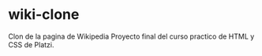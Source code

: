 # wiki-clone
Clon de la pagina de Wikipedia
Proyecto final del curso practico de HTML y CSS de Platzi.